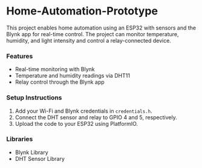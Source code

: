 # Home-Automation-Prototype
This project enables home automation using an ESP32 with sensors and the Blynk app for real-time control. The project can monitor temperature, humidity, and light intensity and control a relay-connected device.

### Features
- Real-time monitoring with Blynk
- Temperature and humidity readings via DHT11
- Relay control through the Blynk app

### Setup Instructions
1. Add your Wi-Fi and Blynk credentials in `credentials.h`.
2. Connect the DHT sensor and relay to GPIO 4 and 5, respectively.
3. Upload the code to your ESP32 using PlatformIO.

### Libraries
- Blynk Library
- DHT Sensor Library
